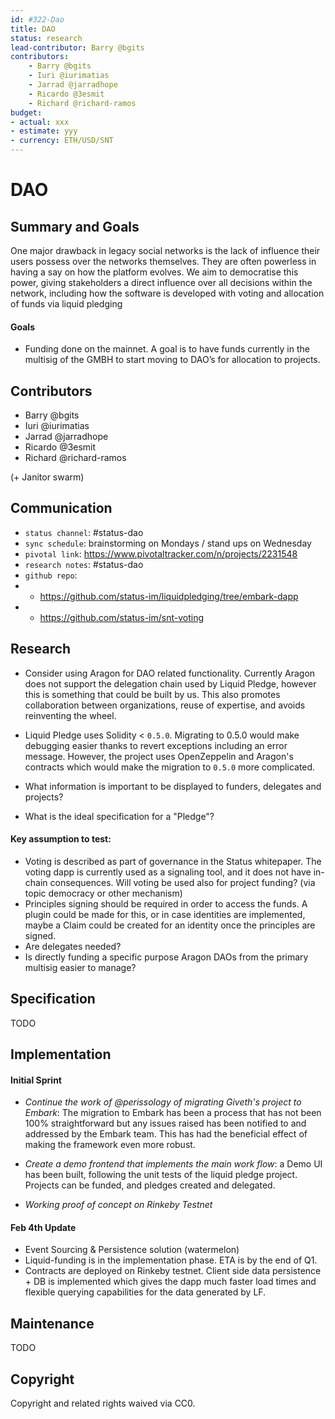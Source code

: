```yaml
---
id: #322-Dao
title: DAO
status: research
lead-contributor: Barry @bgits
contributors:
    - Barry @bgits
    - Iuri @iurimatias
    - Jarrad @jarradhope
    - Ricardo @3esmit
    - Richard @richard-ramos
budget:
- actual: xxx
- estimate: yyy
- currency: ETH/USD/SNT
---
```



DAO
=

## Summary and Goals

One major drawback in legacy social networks is the lack of influence their users possess over the networks themselves. They are often powerless in having a say on how the platform evolves. We aim to democratise this power, giving stakeholders a direct influence over all decisions within the network, including how the software is developed with voting and allocation of funds via liquid pledging

#### Goals
- Funding done on the mainnet. A goal is to have funds currently in the multisig of the GMBH to start moving to DAO’s for allocation to projects.


## Contributors

- Barry @bgits
- Iuri @iurimatias
- Jarrad @jarradhope
- Ricardo @3esmit
- Richard @richard-ramos

(+ Janitor swarm)

## Communication

- `status channel`: #status-dao
- `sync schedule`: brainstorming on Mondays / stand ups on Wednesday
- `pivotal link`: https://www.pivotaltracker.com/n/projects/2231548
- `research notes`: #status-dao
- `github repo`: 
- - https://github.com/status-im/liquidpledging/tree/embark-dapp
- - https://github.com/status-im/snt-voting

## Research

- Consider using Aragon for DAO related functionality. Currently Aragon does not support the delegation chain used by Liquid Pledge, however this is something that could be built by us. This also promotes collaboration between organizations, reuse of expertise, and avoids reinventing the wheel.

- Liquid Pledge uses Solidity < `0.5.0`. Migrating to 0.5.0 would make debugging easier thanks to revert exceptions including an error message. However, the project uses OpenZeppelin and Aragon's contracts which would make the migration to `0.5.0` more complicated. 

- What information is important to be displayed to funders, delegates and projects?

- What is the ideal specification for a "Pledge"?

#### Key assumption to test:
- Voting is described as part of governance in the Status whitepaper. The voting dapp is currently used as a signaling tool, and it does not have in-chain consequences. Will voting be used also for project funding? (via topic democracy or other mechanism)
- Principles signing should be required in order to access the funds. A plugin could be made for this, or in case identities are implemented, maybe a Claim could be created for an identity once the principles are signed.
- Are delegates needed?
- Is directly funding a specific purpose Aragon DAOs from the primary multisig easier to manage?

## Specification
TODO

## Implementation

#### Initial Sprint 
- *Continue the work of @perissology of migrating Giveth's project to Embark*: The migration to Embark has been a process that has not been 100% straightforward but any issues raised has been notified to and addressed by the Embark team. This has had the beneficial effect of making the framework even more robust.

- *Create a demo frontend that implements the main work flow*: a Demo UI has been built, following the unit tests of the liquid pledge project. Projects can be funded, and pledges created and delegated.

- *Working proof of concept on Rinkeby Testnet* 

#### Feb 4th Update
- Event Sourcing & Persistence solution (watermelon)
- Liquid-funding is in the implementation phase. ETA is by the end of Q1.
- Contracts are deployed on Rinkeby testnet. Client side data persistence + DB is implemented which gives the dapp much faster load times and flexible querying capabilities for the data generated by LF.


## Maintenance
TODO

## Copyright

Copyright and related rights waived via CC0.
